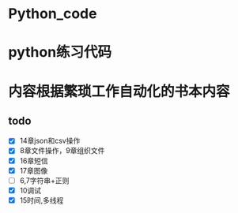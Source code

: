 # Python_code
# python练习代码
# 内容根据繁琐工作自动化的书本内容

## todo
- [x] 14章json和csv操作
- [x] 8章文件操作，9章组织文件
- [x] 16章短信
- [x] 17章图像
- [ ] 6,7字符串+正则
- [x] 10调试
- [x] 15时间,多线程